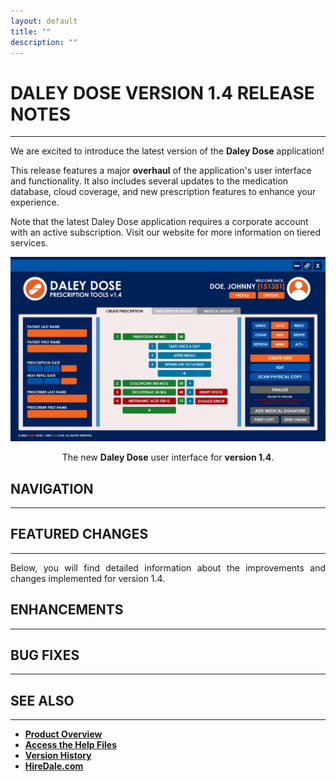 ```yaml
---
layout: default
title: ""
description: ""
---
```


# **DALEY DOSE VERSION 1.4 RELEASE NOTES**
---
We are excited to introduce the latest version of the **Daley Dose** application!

This release features a major **overhaul** of the application's user interface and functionality. It also includes several updates to the medication database, cloud coverage, and new prescription features to enhance your experience.

Note that the latest Daley Dose application requires a corporate account with an active subscription. Visit our website for more information on tiered services.

![Daily Dose user interface](/assets/images/daley-dose-home-window-error.png)  
<p align="center">The new <strong>Daley Dose</strong> user interface for <strong>version 1.4</strong>.</p>

## **NAVIGATION**
---
## **FEATURED CHANGES**
---
<p style="text-align: justify;">
Below, you will find detailed information about the improvements and changes implemented for version 1.4.
</p>

## **ENHANCEMENTS**
---

## **BUG FIXES**
---

## **SEE ALSO**
---
- [**Product Overview**](https://hiredale.github.io/daleydose/)
- [**Access the Help Files**](/daleydose/help-files)
- [**Version History**](/daleydose/release-note-version-history)
- [**HireDale.com**](https://hiredale.github.io)
